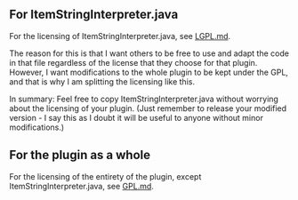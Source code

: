 ## For ItemStringInterpreter.java
For the licensing of ItemStringInterpreter.java, see [LGPL.md](LGPL.md).

The reason for this is that I want others to be free to use and adapt the code in that file regardless of the license that they choose for that plugin. However, I want modifications to the whole plugin to be kept under the GPL, and that is why I am splitting the licensing like this.

In summary: Feel free to copy ItemStringInterpreter.java without worrying about the licensing of your plugin. (Just remember to release your modified version - I say this as I doubt it will be useful to anyone without minor modifications.)

## For the plugin as a whole
For the licensing of the entirety of the plugin, except ItemStringInterpreter.java, see [GPL.md](GPL.md).
